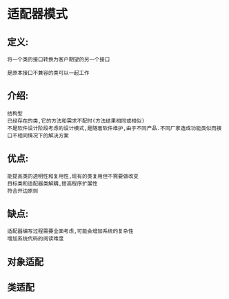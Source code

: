 # 适配器模式

## 定义:
    
    将一个类的接口转换为客户期望的另一个接口
    
    是原本接口不兼容的类可以一起工作
    
## 介绍:

    结构型
    已经存在的类,它的方法和需求不配时(方法结果相同或相似)
    不是软件设计阶段考虑的设计模式,是随着软件维护,由于不同产品.不同厂家造成功能类似而接口不相同情况下的解决方案

## 优点:

    能提高类的透明性和复用性,现有的类复用但不需要做改变
    目标类和适配器类解耦,提高程序扩展性
    符合开边原则

## 缺点:
    
    适配器编写过程需要全面考虑,可能会增加系统的复杂性
    增加系统代码的阅读难度

## 对象适配

## 类适配
